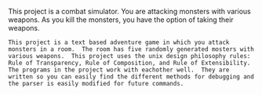 This project is a combat simulator.  You are attacking monsters with various weapons.  As you kill the monsters, you have the option of taking their weapons.

<!-- more -->
	This project is a text based adventure game in which you attack monsters in a room.  The room has five randomly generated mosters with various weapons.  This project uses the unix design philosophy rules: Rule of Transparency, Rule of Composition, and Rule of Extensibility.  The programs in the project work with eachother well.  They are written so you can easily find the different methods for debugging and the parser is easily modified for future commands.

